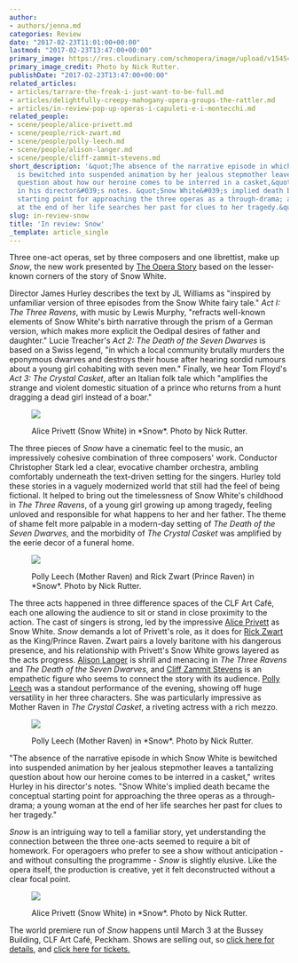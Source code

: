 ```yaml
---
author:
- authors/jenna.md
categories: Review
date: "2017-02-23T11:01:00+00:00"
lastmod: "2017-02-23T13:47:00+00:00"
primary_image: https://res.cloudinary.com/schmopera/image/upload/v1545409169/media/webhook-uploads/1487849468895/2017-02-23---Square-NR-17-02-17-112.jpg.jpg
primary_image_credit: Photo by Nick Rutter.
publishDate: "2017-02-23T13:47:00+00:00"
related_articles:
- articles/tarrare-the-freak-i-just-want-to-be-full.md
- articles/delightfully-creepy-mahogany-opera-groups-the-rattler.md
- articles/in-review-pop-up-operas-i-capuleti-e-i-montecchi.md
related_people:
- scene/people/alice-privett.md
- scene/people/rick-zwart.md
- scene/people/polly-leech.md
- scene/people/alison-langer.md
- scene/people/cliff-zammit-stevens.md
short_description: '&quot;The absence of the narrative episode in which Snow White
  is bewitched into suspended animation by her jealous stepmother leaves a tantalizing
  question about how our heroine comes to be interred in a casket,&quot; writes Hurley
  in his director&#039;s notes. &quot;Snow White&#039;s implied death became the conceptual
  starting point for approaching the three operas as a through-drama; a young woman
  at the end of her life searches her past for clues to her tragedy.&quot;'
slug: in-review-snow
title: 'In review: Snow'
_template: article_single
---
```


Three one-act operas, set by three composers and one librettist, make up *Snow*, the new work presented by [The Opera Story](http://theoperastory.com/) based on the lesser-known corners of the story of Snow White.

Director James Hurley describes the text by JL Williams as "inspired by unfamiliar version of three episodes from the Snow White fairy tale." *Act I: The Three Ravens*, with music by Lewis Murphy, "refracts well-known elements of Snow White's birth narrative through the prism of a German version, which makes more explicit the Oedipal desires of father and daughter." Lucie Treacher's *Act 2: The Death of the Seven Dwarves* is based on a Swiss legend, "in which a local community brutally murders the eponymous dwarves and destroys their house after hearing sordid rumours about a young girl cohabiting with seven men." Finally, we hear Tom Floyd's *Act 3: The Crystal Casket*, after an Italian folk tale which "amplifies the strange and violent domestic situation of a prince who returns from a hunt dragging a dead girl instead of a boar."

<figure data-type="image">

![](https://res.cloudinary.com/schmopera/image/upload/v1545409169/media/webhook-uploads/1487853299860/2017-02-23---NR-17-02-17-335.jpg.jpg)

<figcaption>Alice Privett (Snow White) in *Snow*. Photo by Nick Rutter.</figcaption>
</figure>

The three pieces of *Snow* have a cinematic feel to the music, an impressively cohesive combination of three composers' work. Conductor Christopher Stark led a clear, evocative chamber orchestra, ambling comfortably underneath the text-driven setting for the singers. Hurley told these stories in a vaguely modernized world that still had the feel of being fictional. It helped to bring out the timelessness of Snow White's childhood in *The Three Ravens*, of a young girl growing up among tragedy, feeling unloved and responsible for what happens to her and her father. The theme of shame felt more palpable in a modern-day setting of *The Death of the Seven Dwarves*, and the morbidity of *The Crystal Casket* was amplified by the eerie decor of a funeral home.

<figure data-type="image">

![](https://res.cloudinary.com/schmopera/image/upload/v1545409169/media/webhook-uploads/1487853322485/2017-02-23---NR-17-02-17-541.jpg.jpg)

<figcaption>Polly Leech (Mother Raven) and Rick Zwart (Prince Raven) in *Snow*. Photo by Nick Rutter.</figcaption>
</figure>

The three acts happened in three difference spaces of the CLF Art Café, each one allowing the audience to sit or stand in close proximity to the action. The cast of singers is strong, led by the impressive [Alice Privett](/scene/people/alice-privett/) as Snow White. *Snow* demands a lot of Privett's role, as it does for [Rick Zwart](/scene/people/rick-zwart/) as the King/Prince Raven. Zwart pairs a lovely baritone with his dangerous presence, and his relationship with Privett's Snow White grows layered as the acts progress. [Alison Langer](/scene/people/alison-langer/) is shrill and menacing in *The Three Ravens* and *The Death of the Seven Dwarves*, and [Cliff Zammit Stevens](/scene/people/cliff-zammit-stevens/) is an empathetic figure who seems to connect the story with its audience. [Polly Leech](/scene/people/polly-leech/) was a standout performance of the evening, showing off huge versatility in her three characters. She was particularly impressive as Mother Raven in *The Crystal Casket*, a riveting actress with a rich mezzo.

<figure data-type="image">

![](https://res.cloudinary.com/schmopera/image/upload/v1545409169/media/webhook-uploads/1487853331862/2017-02-23---NR-17-02-17-422.jpg.jpg)

<figcaption>Polly Leech (Mother Raven) in *Snow*. Photo by Nick Rutter.</figcaption>
</figure>

"The absence of the narrative episode in which Snow White is bewitched into suspended animation by her jealous stepmother leaves a tantalizing question about how our heroine comes to be interred in a casket," writes Hurley in his director's notes. "Snow White's implied death became the conceptual starting point for approaching the three operas as a through-drama; a young woman at the end of her life searches her past for clues to her tragedy."

*Snow* is an intriguing way to tell a familiar story, yet understanding the connection between the three one-acts seemed to require a bit of homework. For operagoers who prefer to see a show without anticipation - and without consulting the programme - *Snow* is slightly elusive. Like the opera itself, the production is creative, yet it felt deconstructed without a clear focal point.

<figure data-type="image">

![](https://res.cloudinary.com/schmopera/image/upload/v1545409169/media/webhook-uploads/1487853344288/2017-02-23---NR-17-02-17-219.jpg.jpg)

<figcaption>Alice Privett (Snow White) in *Snow*. Photo by Nick Rutter.</figcaption>
</figure>

The world premiere run of *Snow* happens until March 3 at the Bussey Building, CLF Art Café, Peckham. Shows are selling out, so [click here for details](http://theoperastory.com/), and [click here for tickets.](https://www.tickettailor.com/all-tickets/23976/939b/ref/website/)
